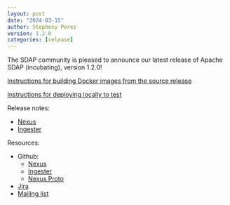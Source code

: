 ```yaml
---
layout: post
date: "2024-03-15"
author: Stepheny Perez
version: 1.2.0
categories: [release]
---
```

<!--
{% comment %}
Licensed to the Apache Software Foundation (ASF) under one or more
contributor license agreements.  See the NOTICE file distributed with
this work for additional information regarding copyright ownership.
The ASF licenses this file to you under the Apache License, Version 2.0
(the "License"); you may not use this file except in compliance with
the License.  You may obtain a copy of the License at

http://www.apache.org/licenses/LICENSE-2.0

Unless required by applicable law or agreed to in writing, software
distributed under the License is distributed on an "AS IS" BASIS,
WITHOUT WARRANTIES OR CONDITIONS OF ANY KIND, either express or implied.
See the License for the specific language governing permissions and
limitations under the License.
{% endcomment %}
-->

The SDAP community is pleased to announce our latest release of Apache SDAP (incubating), version 1.2.0!

[Instructions for building Docker images from the source release](https://github.com/apache/incubator-sdap-nexus/blob/1.2.0/docs/build.rst)

[Instructions for deploying locally to test](https://incubator-sdap-nexus.readthedocs.io/en/latest/quickstart.html)

Release notes:
- [Nexus](https://github.com/apache/incubator-sdap-nexus/blob/1.2.0/CHANGELOG.md)
- [Ingester](https://github.com/apache/incubator-sdap-ingester/blob/1.2.0/CHANGELOG.md)

Resources:
- Github: 
  - [Nexus](https://github.com/apache/incubator-sdap-nexus)
  - [Ingester](https://github.com/apache/incubator-sdap-ingester)
  - [Nexus Proto](https://github.com/apache/incubator-sdap-nexusproto)
- [Jira](https://issues.apache.org/jira/projects/SDAP/issues)
- [Mailing list](mailto:dev@sdap.apache.org)
